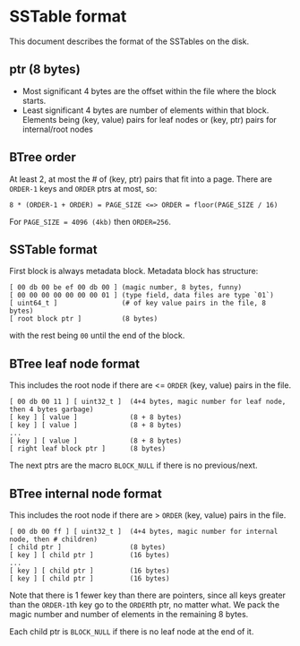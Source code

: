 # SSTable format

This document describes the format of the SSTables on the disk.

## ptr (8 bytes)

- Most significant 4 bytes are the offset within the file where the block starts. 
- Least significant 4 bytes are number of elements within that block. Elements being (key, value) pairs for leaf nodes or (key, ptr) pairs for internal/root nodes

## BTree order

At least 2, at most the # of (key, ptr) pairs that fit into a page.
There are `ORDER-1` keys and `ORDER` ptrs at most, so:
```
8 * (ORDER-1 + ORDER) = PAGE_SIZE <=> ORDER = floor(PAGE_SIZE / 16)
```
For `PAGE_SIZE = 4096 (4kb)` then `ORDER=256`.

## SSTable format

First block is always metadata block. Metadata block has structure:
```
[ 00 db 00 be ef 00 db 00 ] (magic number, 8 bytes, funny)
[ 00 00 00 00 00 00 00 01 ] (type field, data files are type `01`)
[ uint64_t ]                (# of key value pairs in the file, 8 bytes)
[ root block ptr ]          (8 bytes)
```
with the rest being `00` until the end of the block.

## BTree leaf node format

This includes the root node if there are <= `ORDER` (key, value) pairs in the file.

```
[ 00 db 00 11 ] [ uint32_t ]  (4+4 bytes, magic number for leaf node, then 4 bytes garbage)
[ key ] [ value ]             (8 + 8 bytes)
[ key ] [ value ]             (8 + 8 bytes)
...
[ key ] [ value ]             (8 + 8 bytes)
[ right leaf block ptr ]      (8 bytes)
```

The next ptrs are the macro `BLOCK_NULL` if there is no previous/next.

## BTree internal node format

This includes the root node if there are > `ORDER` (key, value) pairs in the file.

```
[ 00 db 00 ff ] [ uint32_t ]  (4+4 bytes, magic number for internal node, then # children)
[ child ptr ]                 (8 bytes)
[ key ] [ child ptr ]         (16 bytes)
...
[ key ] [ child ptr ]         (16 bytes)
[ key ] [ child ptr ]         (16 bytes)
```

Note that there is 1 fewer key than there are pointers, since all keys greater than the
`ORDER-1`th key go to the `ORDER`th ptr, no matter what. We pack the magic number
and number of elements in the remaining 8 bytes.

Each child ptr is `BLOCK_NULL` if there is no leaf node at the end of it.
